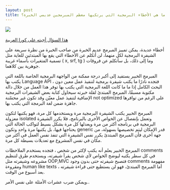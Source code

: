 ```yaml
---
layout: post
title: ما هي الأخطاء البرمجية التي يرتكبها معظم المبرمجين عديمي الخبرة؟
---
```


<div style="margin-bottom:1rem">
  <img src="https://cdn.baianat.com/static/base/illustrations/2/4.png" class="img-fluid">
</div>
<a href= "https://ar.quora.com/unanswered/%D9%85%D8%A7-%D9%87%D9%8A-%D8%A7%D9%84%D8%A3%D8%AE%D8%B7%D8%A7%D8%A1-%D8%A7%D9%84%D8%A8%D8%B1%D9%85%D8%AC%D9%8A%D8%A9-%D8%A7%D9%84%D8%AA%D9%8A-%D9%8A%D8%B1%D8%AA%D9%83%D8%A8%D9%87%D8%A7-%D9%85%D8%B9%D8%B8%D9%85"> هذا السؤال أجبته على كورا العربية </a>


أخطاء عديدة، يمكن تمييز المبرمج عديم الخبرة من صاحب الخبرة من نظرة سريعة على الشيفرة البرمجية لكل منهما، لن أتكلم عن الأخطاء التي يقع بها المبتدئين للغاية مثل تسمية المتغيرات بأسماء غريبة ( x, srf, tg ) وما إلى ذلك، بل سأتكلم عن فروقات جوهرية بين كلاهما.

المبرمج الخبير يستفيد إلى أكبر درجة ممكنة من الواجهة البرمجية الخاصة باللغة التي يكتب بها Language API ، فتجده نادرًا ما يكتب شيفرة برمجية لتنفيذ عمل معين دون البحث الكامل إذا ما ما كانت اللغة البرمجية التي يكتب بها توفر هذا العمل من خلال دالة مكتوبة مسبقًا، المبرمج المبتدئ لقلة خبرته سيحاول كتابة بعض الشيفرات البرمجية الإضافية لتنفيذ عمل معيّن وقد تكون غير محسّنة not optimized على الرغم من توافرها جاهزة ضمن لغة البرمجة التي يكتب بها.

المبرمج الخبير يكتب الشيفرة البرمجية مرة ويستخدمها كل مرة، فهو يكتبها لتكون معزولة isolated وتعمل بإنفصال عن الخواص الأخرى بالبرنامج، فلا يكرر الشيفرة البرمجية في برنامجه أكثر من مرة ويعدلها كل مرة بشكل بسيط لتواكب الحالة التي يحتاجها فيها، بل يكتبها مرة واحد وتكون generic قدر الإمكان ليتم تخصيصها بسهولة، من جهة أخرى فأن المبرمج المبتدئ يكرر نفس الشيفرة التي تنفذ نفس العمل في أكثر من مكان في نفس المشروع مع تعديلات بسيطة كل مرة.

المبرمج الخبير يعلم أنه يكتب لإكثر من شخص ، فتجده يستخدم الملاحظات comments في كل سطر يكتبه ليوضح الخواص لأي شخص يقرأ شيفرته، ويستخدم طرق لتنظيم مشروعه وشيفرته مثل OOP,MVC فتصبح شيفرته حتى بدون وجود comments مفهومة ومقروءة human like texts ، أما المبرمج المبتدئ، فهو لن يستطيع حتى قراءة شيفرته بعد أسبوع من الوقت.

ويمكن ضرب عشرات الأمثلة على نفس الأمر..
